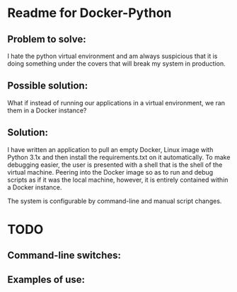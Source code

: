 # Readme for Docker-Python

## Problem to solve:

I hate the python virtual environment and am always suspicious that it is doing something under the covers that will break my system in production.

## Possible solution:

What if instead of running our applications in a virtual environment, we ran them in a Docker instance?

## Solution:

I have written an application to pull an empty Docker, Linux image with Python 3.1x and then install the requirements.txt on it automatically.  To make debugging easier, the user is presented with a shell that is 
the shell of the virtual machine.  Peering into the Docker image so as to run and debug scripts as if it was the local machine, however, it is entirely contained within a Docker instance.

The system is configurable by command-line and manual script changes.

# TODO

## Command-line switches:



## Examples of use:
